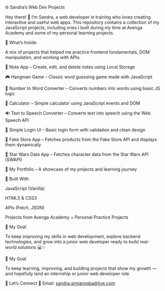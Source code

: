 🌐 Sandra’s Web Dev Projects

Hey there! 👋 I’m Sandra, a web developer in training who loves creating interactive and useful web apps.
This repository contains a collection of my JavaScript projects, including ones I built during my time at Avenga Academy and some of my personal learning projects.

🚀 What’s Inside

A mix of projects that helped me practice frontend fundamentals, DOM manipulation, and working with APIs:

📝 Note App – Create, edit, and delete notes using Local Storage

🎮 Hangman Game – Classic word guessing game made with JavaScript

🔢 Number to Word Converter – Converts numbers into words using basic JS logic

🧮 Calculator – Simple calculator using JavaScript events and DOM

🔊 Text to Speech Converter – Converts text into speech using the Web Speech API

🔐 Simple Login UI – Basic login form with validation and clean design

🛒 Fake Store App – Fetches products from the Fake Store API and displays them dynamically

🌌 Star Wars Data App – Fetches character data from the Star Wars API (SWAPI)

💼 My Portfolio – A showcase of my projects and learning journey

🧠 Built With

JavaScript (Vanilla)

HTML5 & CSS3

APIs (Fetch, JSON)

Projects from Avenga Academy + Personal Practice Projects

🎯 My Goal

To keep improving my skills in web development, explore backend technologies, and grow into a junior web developer ready to build real-world solutions 💻✨

🎯 My Goal

To keep learning, improving, and building projects that show my growth — and hopefully land an internship or junior web developer role.

🤝 Let’s Connect
📧 Email: sandra.simjanoska@live.com
